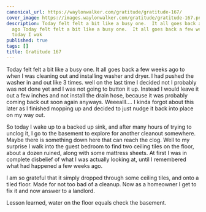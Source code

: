 ```yaml
---
canonical_url: https://waylonwalker.com/gratitude/gratitude-167/
cover_image: https://images.waylonwalker.com/gratitude/gratitude-167.png
description: Today felt felt a bit like a busy one.  It all goes back a few weeks
  ago Today felt felt a bit like a busy one.  It all goes back a few weeks ago So
  today I wak
published: true
tags: []
title: Gratitude 167
---
```


Today felt felt a bit like a busy one.  It all goes back a few weeks ago to when I was cleaning out and installing washer and dryer.  I had pushed the washer in and out like 3 times.  well on the last time I decided not I probably was not done yet and I was not going to button it up.  Instead I would leave it out a few inches and not install the drain hose, because it was probably coming back out soon again anyways. Weeealll.... I kinda forgot about this later as I finished mopping up and decided to just nudge it back into place on my way out.


So today I wake up to a backed up sink, and after many hours of trying to unclog it, I go to the basement to explore for another cleanout somewhere.  Maybe there is something down here that can reach the clog. Well to my surprise I walk into the guest bedroom to find two ceiling tiles on the floor, about a dozen ruined, along with some mattress sheets.  At first I was in complete disbelief of what I was actually looking at, until I remembered what had happened a few weeks ago.

I am so grateful that it simply dropped through some ceiling tiles, and onto a tiled floor.  Made for not too bad of a cleanup.  Now as a homeowner I get to fix it and now answer to a landlord.

Lesson learned, water on the floor equals check the basement.